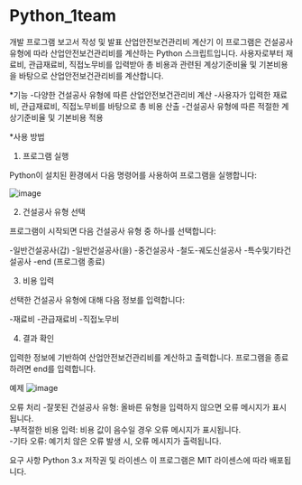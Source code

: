 # Python_1team
개발 프로그램 보고서 작성 및 발표
산업안전보건관리비 계산기
이 프로그램은 건설공사 유형에 따라 산업안전보건관리비를 계산하는 Python 스크립트입니다. 사용자로부터 재료비, 관급재료비, 직접노무비를 입력받아 총 비용과 관련된 계상기준비율 및 기본비용을 바탕으로 산업안전보건관리비를 계산합니다.

*기능
-다양한 건설공사 유형에 따른 산업안전보건관리비 계산
-사용자가 입력한 재료비, 관급재료비, 직접노무비를 바탕으로 총 비용 산출
-건설공사 유형에 따른 적절한 계상기준비율 및 기본비용 적용

*사용 방법
1. 프로그램 실행

Python이 설치된 환경에서 다음 명령어를 사용하여 프로그램을 실행합니다:

![image](https://github.com/user-attachments/assets/ef93c104-5ddf-4162-a1f2-0082975ff1a0)

2. 건설공사 유형 선택

프로그램이 시작되면 다음 건설공사 유형 중 하나를 선택합니다:

-일반건설공사(갑)
-일반건설공사(을)
-중건설공사
-철도-궤도신설공사
-특수및기타건설공사
-end (프로그램 종료)

3. 비용 입력

선택한 건설공사 유형에 대해 다음 정보를 입력합니다:

-재료비
-관급재료비
-직접노무비

4. 결과 확인

입력한 정보에 기반하여 산업안전보건관리비를 계산하고 출력합니다. 프로그램을 종료하려면 end를 입력합니다.

예제
![image](https://github.com/user-attachments/assets/fa681ba4-860f-48df-996f-c6cc84842a0c)

오류 처리
-잘못된 건설공사 유형: 올바른 유형을 입력하지 않으면 오류 메시지가 표시됩니다.  
-부적절한 비용 입력: 비용 값이 음수일 경우 오류 메시지가 표시됩니다.   
-기타 오류: 예기치 않은 오류 발생 시, 오류 메시지가 출력됩니다.  




요구 사항
Python 3.x
저작권 및 라이센스
이 프로그램은 MIT 라이센스에 따라 배포됩니다.


